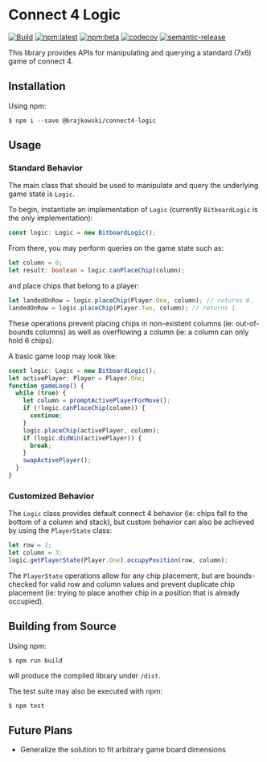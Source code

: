 # Connect 4 Logic

[![Build](https://github.com/brajkowski/connect4-logic/actions/workflows/build.yml/badge.svg)](https://github.com/brajkowski/connect4-logic/actions/workflows/build.yml)
[![npm:latest](https://img.shields.io/npm/v/@brajkowski/connect4-logic/latest?color=limegreen&logo=npm)](https://www.npmjs.com/package/@brajkowski/connect4-logic)
[![npm:beta](https://img.shields.io/npm/v/@brajkowski/connect4-logic/beta?logo=npm)](https://www.npmjs.com/package/@brajkowski/connect4-logic)
[![codecov](https://codecov.io/gh/brajkowski/connect4-logic/branch/main/graph/badge.svg?token=ID99K7U143)](https://codecov.io/gh/brajkowski/connect4-logic)
[![semantic-release](https://img.shields.io/badge/%20%20%F0%9F%93%A6%F0%9F%9A%80-semantic--release-e10079.svg)](https://github.com/semantic-release/semantic-release)

This library provides APIs for manipulating and querying a standard (7x6) game of connect 4.

## Installation

Using npm:

```
$ npm i --save @brajkowski/connect4-logic
```

## Usage

### Standard Behavior

The main class that should be used to manipulate and query the underlying game state is `Logic`.

To begin, instantiate an implementation of `Logic` (currently `BitboardLogic` is the only implementation):

```ts
const logic: Logic = new BitboardLogic();
```

From there, you may perform queries on the game state such as:

```ts
let column = 0;
let result: boolean = logic.canPlaceChip(column);
```

and place chips that belong to a player:

```ts
let landedOnRow = logic.placeChip(Player.One, column); // returns 0.
landedOnRow = logic.placeChip(Player.Two, column); // returns 1.
```

These operations prevent placing chips in non-existent columns (ie: out-of-bounds columns) as well as overflowing a column (ie: a column can only hold 6 chips).

A basic game loop may look like:

```ts
const logic: Logic = new BitboardLogic();
let activePlayer: Player = Player.One;
function gameLoop() {
  while (true) {
    let column = promptActivePlayerForMove();
    if (!logic.canPlaceChip(column)) {
      continue;
    }
    logic.placeChip(activePlayer, column);
    if (logic.didWin(activePlayer)) {
      break;
    }
    swapActivePlayer();
  }
}
```

### Customized Behavior

The `Logic` class provides default connect 4 behavior (ie: chips fall to the bottom of a column and stack), but custom behavior can also be achieved by using the `PlayerState` class:

```ts
let row = 2;
let column = 3;
logic.getPlayerState(Player.One).occupyPosition(row, column);
```

The `PlayerState` operations allow for any chip placement, but are bounds-checked for valid row and column values and prevent duplicate chip placement (ie: trying to place another chip in a position that is already occupied).

## Building from Source

Using npm:

```
$ npm run build
```

will produce the compiled library under `/dist`.

The test suite may also be executed with npm:

```
$ npm test
```

## Future Plans

- Generalize the solution to fit arbitrary game board dimensions
